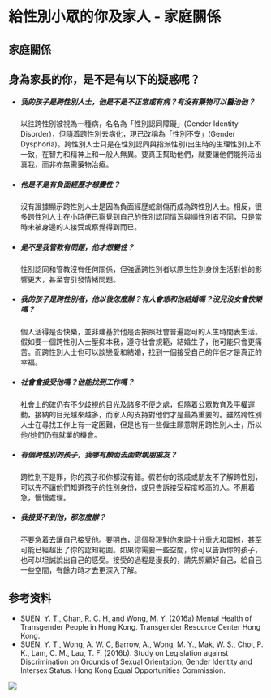 # 給性別小眾的你及家人 - 家庭關係

## 家庭關係

## 身為家長的你，是不是有以下的疑惑呢？

-   ##### 我的孩子是跨性別人士，他是不是不正常或有病？有沒有藥物可以醫治他？
    
    以往跨性別被視為一種病，名名為「性別認同障礙」(Gender Identity Disorder)，但隨着跨性別去病化，現已改稱為「性別不安」(Gender Dysphoria)。跨性別人士只是在性別認同與指派性別(出生時的生理性別)上不一致，在智力和精神上和一般人無異。要真正幫助他們，就要讓他們能夠活出真我，而非亦無需藥物治療。
    
-   ##### 他是不是有負面經歷才想變性？
    
    沒有證據顯示跨性別人士是因為負面經歷或創傷而成為跨性別人士。相反，很多跨性別人士在小時便已察覺到自己的性別認同情況與順性別者不同，只是當時未被身邊的人接受或察覺得到而已。
    
-   ##### 是不是我管教有問題，他才想變性？
    
    性別認同和管教沒有任何關係，但強逼跨性別者以原生性別身份生活對他的影響更大，甚至會引發情緒問題。
    
-   ##### 我的孩子是跨性別者，他以後怎麼辦？有人會想和他結婚嗎？沒兒沒女會快樂嗎？
    
    個人活得是否快樂，並非建基於他是否按照社會普遍認可的人生時間表生活。假如要一個跨性別人士壓抑本我，遵守社會規範，結婚生子，他可能只會更痛苦。而跨性別人士也可以談戀愛和結婚，找到一個接受自己的伴侶才是真正的幸福。
    
-   ##### 社會會接受他嗎？他能找到工作嗎？
    
    社會上的確仍有不少歧視的目光及諸多不便之處，但隨着公眾教育及平權運動，接納的目光越來越多，而家人的支持對他們才是最為重要的。雖然跨性別人士在尋找工作上有一定困難，但是也有一些僱主願意聘用跨性別人士，所以他/她們仍有就業的機會。
    
-   ##### 有個跨性別的孩子，我哪有顏面去面對親朋戚友？
    
    跨性別不是罪，你的孩子和你都沒有錯。假若你的親戚或朋友不了解跨性別，可以先不讓他們知道孩子的性別身份，或只告訴接受程度較高的人。不用着急，慢慢處理。
    
-   ##### 我接受不到他，那怎麼辦？
    
    不要急着去讓自己接受他。要明白，這個發現對你來說十分重大和震撼，甚至可能已經超出了你的認知範圍。如果你需要一些空間，你可以告訴你的孩子，也可以坦誠說出自己的感受。接受的過程是漫長的，請先照顧好自己，給自己一些空間，有餘力時才去更深入了解。

## 参考资料

- SUEN, Y. T., Chan, R. C. H, and Wong, M. Y. (2016a) Mental Health of Transgender People in Hong Kong. Transgender Resource Center Hong Kong.
- SUEN, Y. T., Wong, A. W. C, Barrow, A., Wong, M. Y., Mak, W. S., Choi, P. K., Lam, C. M., Lau, T. F. (2016b). Study on Legislation against Discrimination on Grounds of Sexual Orientation, Gender Identity and Intersex Status. Hong Kong Equal Opportunities Commission.

![](/files/image/20210416/20210416104524_58097.png)